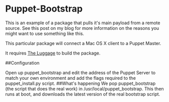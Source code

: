 Puppet-Bootstrap
========

This is an example of a package that pulls it's main payload from a remote source. See this post on my blog for more information on the reasons you might want to use something like this.

This particular package will connect a Mac OS X client to a Puppet Master.

It requires [The Luggage](https://github.com/unixorn/luggage) to build the package.

##Configuration

Open up puppet_bootstrap and edit the address of the Puppet Server to match your own environment and add the flags required to the puppet_install.py script.
##What's happening
We pop puppet_bootstrap (the script that does the real work) in /usr/local/puppet_bootstrap. This then runs at boot, and downloads the latest version of the real bootstrap script.